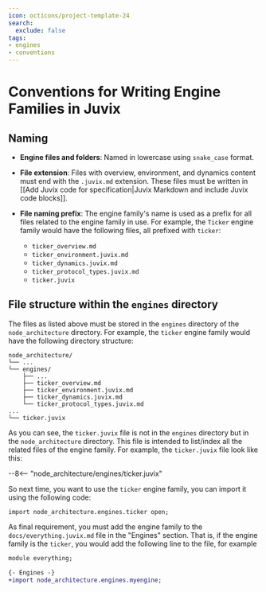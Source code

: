 ```yaml
---
icon: octicons/project-template-24
search:
  exclude: false
tags:
- engines
- conventions
---
```


# Conventions for Writing Engine Families in Juvix

## Naming

- **Engine files and folders**: Named in lowercase using `snake_case` format.
- **File extension**: Files with overview, environment, and dynamics content
  must end with the `.juvix.md` extension. These files must be written in
  [[Add Juvix code for specification|Juvix Markdown and include Juvix code blocks]].

- **File naming prefix**: The engine family's name is used as a prefix for all
  files related to the engine family in use. For example, the `Ticker` engine
  family would have the following files, all prefixed with `ticker`:

    - `ticker_overview.md`
    - `ticker_environment.juvix.md`
    - `ticker_dynamics.juvix.md`
    - `ticker_protocol_types.juvix.md`
    - `ticker.juvix`

## File structure within the `engines` directory

The files as listed above must be stored in the `engines` directory of the
`node_architecture` directory. For example, the `ticker` engine family would
have the following directory structure:

```plaintext
node_architecture/
└── ...
└── engines/
    ├── ...
    ├── ticker_overview.md
    ├── ticker_environment.juvix.md
    ├── ticker_dynamics.juvix.md
    └── ticker_protocol_types.juvix.md
...
└── ticker.juvix
```

As you can see, the `ticker.juvix` file is not in the `engines` directory but in
the `node_architecture` directory. This file is intended to list/index all the
related files of the engine family. For example, the `ticker.juvix` file look
like this:

--8<-- "node_architecture/engines/ticker.juvix"


So next time, you want to use the `ticker` engine family, you can import it
using the following code:

```
import node_architecture.engines.ticker open;
```

As final requirement, you must add the engine family to the
`docs/everything.juvix.md` file in the "Engines" section. That is,
if the engine family is the `ticker`, you would add the following line to the file, for example

```diff
module everything;

{- Engines -}
+import node_architecture.engines.myengine;
```